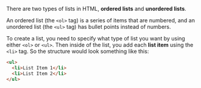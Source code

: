 There are two types of lists in HTML, **ordered lists** and **unordered lists**.

An ordered list (the `<ol>` tag) is a series of items that are numbered, and an unordered list (the `<ul>` tag) has bullet points instead of numbers.

To create a list, you need to specify what type of list you want by using either `<ol>` or `<ul>`. Then inside of the list, you add each **list item** using the `<li>` tag. So the structure would look something like this:

```html
<ul>
  <li>List Item 1</li>
  <li>List Item 2</li>
</ul>
```